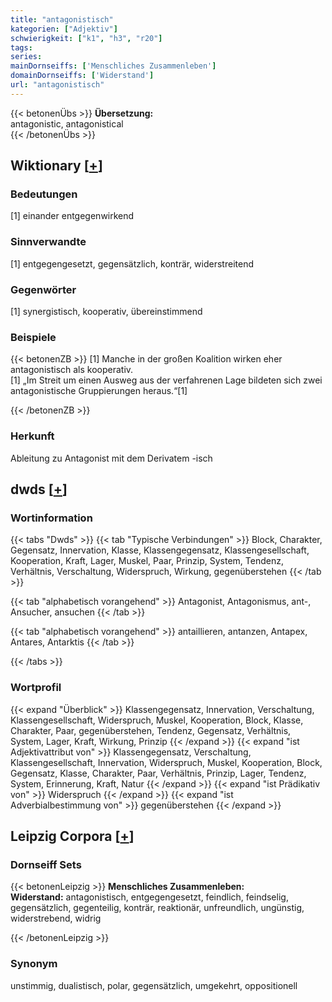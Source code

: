 ```yaml
---
title: "antagonistisch"
kategorien: ["Adjektiv"]
schwierigkeit: ["k1", "h3", "r20"]
tags:
series:
mainDornseiffs: ['Menschliches Zusammenleben']
domainDornseiffs: ['Widerstand']
url: "antagonistisch"
---
```


{{< betonenÜbs >}}
**Übersetzung:**  
antagonistic, antagonistical  
{{< /betonenÜbs >}}

## Wiktionary [[+](https://de.wiktionary.org/wiki/antagonistisch)]

### Bedeutungen
[1] einander entgegenwirkend  

### Sinnverwandte
[1] entgegengesetzt, gegensätzlich, konträr, widerstreitend  

### Gegenwörter
[1] synergistisch, kooperativ, übereinstimmend  

### Beispiele
{{< betonenZB >}}
[1] Manche in der großen Koalition wirken eher antagonistisch als kooperativ.  
[1] „Im Streit um einen Ausweg aus der verfahrenen Lage bildeten sich zwei antagonistische Gruppierungen heraus.“[1]  

{{< /betonenZB >}}
### Herkunft
Ableitung zu Antagonist mit dem Derivatem -isch  



## dwds [[+](https://www.dwds.de/wb/antagonistisch)]

### Wortinformation
{{< tabs "Dwds" >}}
{{< tab "Typische Verbindungen" >}}
Block, Charakter, Gegensatz, Innervation, Klasse, Klassengegensatz, Klassengesellschaft, Kooperation, Kraft, Lager, Muskel, Paar, Prinzip, System, Tendenz, Verhältnis, Verschaltung, Widerspruch, Wirkung, gegenüberstehen
{{< /tab >}}

{{< tab "alphabetisch vorangehend" >}}
Antagonist, Antagonismus, ant-, Ansucher, ansuchen
{{< /tab >}}

{{< tab "alphabetisch vorangehend" >}}
antaillieren, antanzen, Antapex, Antares, Antarktis
{{< /tab >}}

{{< /tabs >}}

### Wortprofil
{{< expand "Überblick" >}} Klassengegensatz, Innervation, Verschaltung, Klassengesellschaft, Widerspruch, Muskel, Kooperation, Block, Klasse, Charakter, Paar, gegenüberstehen, Tendenz, Gegensatz, Verhältnis, System, Lager, Kraft, Wirkung, Prinzip {{< /expand >}}
{{< expand "ist Adjektivattribut von" >}} Klassengegensatz, Verschaltung, Klassengesellschaft, Innervation, Widerspruch, Muskel, Kooperation, Block, Gegensatz, Klasse, Charakter, Paar, Verhältnis, Prinzip, Lager, Tendenz, System, Erinnerung, Kraft, Natur {{< /expand >}}
{{< expand "ist Prädikativ von" >}} Widerspruch {{< /expand >}}
{{< expand "ist Adverbialbestimmung von" >}} gegenüberstehen {{< /expand >}}

## Leipzig Corpora [[+](https://corpora.uni-leipzig.de/en/res?word=antagonistisch&corpusId=deu_newscrawl-public_2018)]

### Dornseiff Sets
{{< betonenLeipzig >}}
**Menschliches Zusammenleben:**  
**Widerstand:** antagonistisch, entgegengesetzt, feindlich, feindselig, gegensätzlich, gegenteilig, konträr, reaktionär, unfreundlich, ungünstig, widerstrebend, widrig  

{{< /betonenLeipzig >}}

### Synonym
unstimmig, dualistisch, polar, gegensätzlich, umgekehrt, oppositionell

